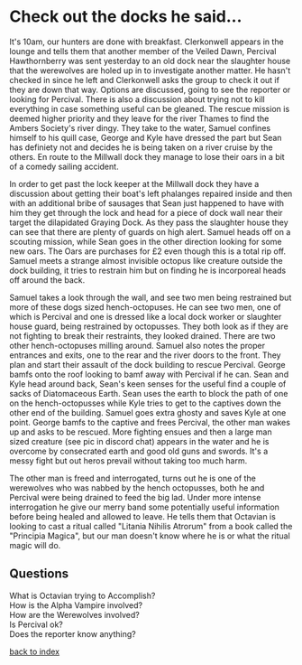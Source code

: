 # Check out the docks he said...

It's 10am, our hunters are done with breakfast. Clerkonwell appears in the lounge and tells them that another member of the Veiled Dawn, Percival Hawthornberry was sent yesterday to an old dock near the slaughter house that the werewolves are holed up in to investigate another matter. He hasn't checked in since he left and Clerkonwell asks the group to check it out if they are down that way. Options are discussed, going to see the reporter or looking for Percival. There is also a discussion about trying not to kill everything in case something useful can be gleaned. The rescue mission is deemed higher priority and they leave for the river Thames to find the Ambers Society's river dingy. They take to the water, Samuel confines himself to his quill case, George and Kyle have dressed the part but Sean has definiety not and decides he is being taken on a river cruise by the others. En route to the Millwall dock they manage to lose their oars in a bit of a comedy sailing accident.

In order to get past the lock keeper at the Millwall dock they have a discussion about getting their boat's left phalanges repaired inside and then with an additional bribe of sausages that Sean just happened to have with him they get through the lock and head for a piece of dock wall near their target the dilapidated Graying Dock. As they pass the slaughter house they can see that there are plenty of guards on high alert. Samuel heads off on a scouting mission, while Sean goes in the other direction looking for some new oars. The Oars are purchases for £2 even though this is a total rip off. Samuel meets a strange almost invisible octopus like creature outside the dock building, it tries to restrain him but on finding he is incorporeal heads off around the back. 

Samuel takes a look through the wall, and see two men being restrained but more of these dogs sized hench-octopuses. He can see two men, one of which is Percival and one is dressed like a local dock worker or slaughter house guard, being restrained by octopusses. They both look as if they are not fighting to break their restraints, they looked drained. There are two other hench-octopuses milling around. Samuel also notes the proper entrances and exits, one to the rear and the river doors to the front. They plan and start their assault of the dock building to rescue Percival. George bamfs onto the roof looking to bamf away with Percival if he can. Sean and Kyle head around back, Sean's keen senses for the useful find a couple of sacks of Diatomaceous Earth. Sean uses the earth to block the path of one on the hench-octopusses while Kyle tries to get to the captives down the other end of the building. Samuel goes extra ghosty and saves Kyle at one point. George bamfs to the captive and frees Percival, the other man wakes up and asks to be rescued. More fighting ensues and then a large man sized creature (see pic in discord chat) appears in the water and he is overcome by consecrated earth and good old guns and swords. It's a messy fight but out heros prevail without taking too much harm.

The other man is freed and interrogated, turns out he is one of the werewolves who was nabbed by the hench octopusses, both he and Percival were being drained to feed the big lad. Under more intense interrogation he give our merry band some potentially useful information before being healed and allowed to leave. He tells them that Octavian is looking to cast a ritual called "Litania Nihilis Atrorum" from a book called the "Principia Magica", but our man doesn't know where he is or what the ritual magic will do.

## Questions
What is Octavian trying to Accomplish?  
How is the Alpha Vampire involved?  
How are the Werewolves involved?  
Is Percival ok?  
Does the reporter know anything?  

[back to index](index)